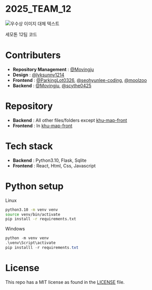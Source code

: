 # 2025_TEAM_12

![우수상 이미지 대체 텍스트](statics/images/result.png)

세모톤 12팀 코드

# Contributers

- **Repository Management** : [@Movingju](https://github.com/Movingju)
- **Design** : [@lyksunny1214](https://github.com/lyksunny1214)
- **Frontend** : [@ParkingLot0326](https://github.com/ParkingLot0326), [@seohyunlee-coding](https://github.com/seohyunlee-coding), [@moolzoo](https://github.com/moolzoo)
- **Backend** : [@Movingju](https://github.com/Movingju), [@scythe0425](https://github.com/scythe0425)

# Repository

- **Backend** : All other files/folders except [khu-map-front](/khu-map-frontend/)
- **Frontend** : In [khu-map-front](/khu-map-frontend/)

# Tech stack

- **Backend** : Python3.10, Flask, Sqlite
- **Frontend** : React, Html, Css, Javascript

# Python setup

Linux

```bash
python3.10 -m venv venv
source venv/bin/activate
pip install -r requirements.txt
```

Windows

```powershell
python -m venv venv
.\venv\Script\activate
pip installl -r requirements.txt
```

# License

This repo has a MIT license as found in the [LICENSE](/LICENSE) file.
